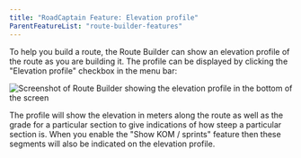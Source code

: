 ```yaml
---
title: "RoadCaptain Feature: Elevation profile"
ParentFeatureList: "route-builder-features"
---
```


To help you build a route, the Route Builder can show an elevation profile of the route as you are building it. The profile can be displayed by clicking the "Elevation profile" checkbox in the menu bar:

![Screenshot of Route Builder showing the elevation profile in the bottom of the screen](/images/elevation-profile.png)

The profile will show the elevation in meters along the route as well as the grade for a particular section to give indications of how steep a particular section is. When you enable the "Show KOM / sprints" feature then these segments will also be indicated on the elevation profile.